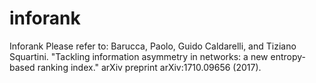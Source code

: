 # inforank
Inforank
Please refer to:
Barucca, Paolo, Guido Caldarelli, and Tiziano Squartini. "Tackling information asymmetry in networks: a new entropy-based ranking index." arXiv preprint arXiv:1710.09656 (2017).
